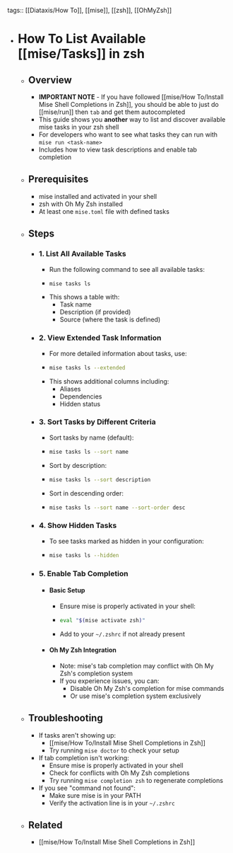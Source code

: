tags:: [[Diataxis/How To]], [[mise]], [[zsh]], [[OhMyZsh]]

- # How To List Available [[mise/Tasks]] in zsh
	- ## Overview
		- **IMPORTANT NOTE** - If you have followed [[mise/How To/Install Mise Shell Completions in Zsh]], you should be able to just do [[mise/run]] then `tab` and get them autocompleted
		- This guide shows you **another** way to list and discover available mise tasks in your zsh shell
		- For developers who want to see what tasks they can run with `mise run <task-name>`
		- Includes how to view task descriptions and enable tab completion
	- ## Prerequisites
		- mise installed and activated in your shell
		- zsh with Oh My Zsh installed
		- At least one `mise.toml` file with defined tasks
	- ## Steps
		- ### 1. List All Available Tasks
			- Run the following command to see all available tasks:
			- ```bash
			  mise tasks ls
			  ```
			- This shows a table with:
				- Task name
				- Description (if provided)
				- Source (where the task is defined)
		- ### 2. View Extended Task Information
			- For more detailed information about tasks, use:
			- ```bash
			  mise tasks ls --extended
			  ```
			- This shows additional columns including:
				- Aliases
				- Dependencies
				- Hidden status
		- ### 3. Sort Tasks by Different Criteria
			- Sort tasks by name (default):
			- ```bash
			  mise tasks ls --sort name
			  ```
			- Sort by description:
			- ```bash
			  mise tasks ls --sort description
			  ```
			- Sort in descending order:
			- ```bash
			  mise tasks ls --sort name --sort-order desc
			  ```
		- ### 4. Show Hidden Tasks
			- To see tasks marked as hidden in your configuration:
			- ```bash
			  mise tasks ls --hidden
			  ```
		- ### 5. Enable Tab Completion
			- #### Basic Setup
				- Ensure mise is properly activated in your shell:
				- ```bash
				  eval "$(mise activate zsh)"
				  ```
				- Add to your `~/.zshrc` if not already present
			- #### Oh My Zsh Integration
				- Note: mise's tab completion may conflict with Oh My Zsh's completion system
				- If you experience issues, you can:
					- Disable Oh My Zsh's completion for mise commands
					- Or use mise's completion system exclusively
	- ## Troubleshooting
		- If tasks aren't showing up:
			- [[mise/How To/Install Mise Shell Completions in Zsh]]
			- Try running `mise doctor` to check your setup
		- If tab completion isn't working:
			- Ensure mise is properly activated in your shell
			- Check for conflicts with Oh My Zsh completions
			- Try running `mise completion zsh` to regenerate completions
		- If you see "command not found":
			- Make sure mise is in your PATH
			- Verify the activation line is in your `~/.zshrc`
	- ## Related
		- [[mise/How To/Install Mise Shell Completions in Zsh]]